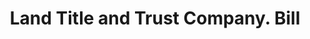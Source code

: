 ---
doi: 10.7916/D8V70WQC
date_other: '1889'
date_other_textual: '1889'
form: printed ephemera
genre:
- Invoices
name:
- Land Title and Trust Company
object_in_context_url: https://biggert.cul.columbia.edu/items/view/ave_biggert_01428
subject_hierarchical_geographic:
- Philadelphia, Pennsylvania, United States
subject_name:
- Land Title and Trust Company
title: Land Title and Trust Company. Bill
sort_title: Land Title and Trust Company. Bill
call_number: ave_biggert_01428
coordinates:
- 40.00944444444445,-75.13333333333334
pid: ave_biggert_01428
identifiers: ave_biggert_01428
thumbnail: https://derivativo-3.library.columbia.edu/iiif/2/ldpd:344777/full/!256,256/0/native.jpg
permalink: /biggert/ave_biggert_01428/
layout: iiif-image-page
---
